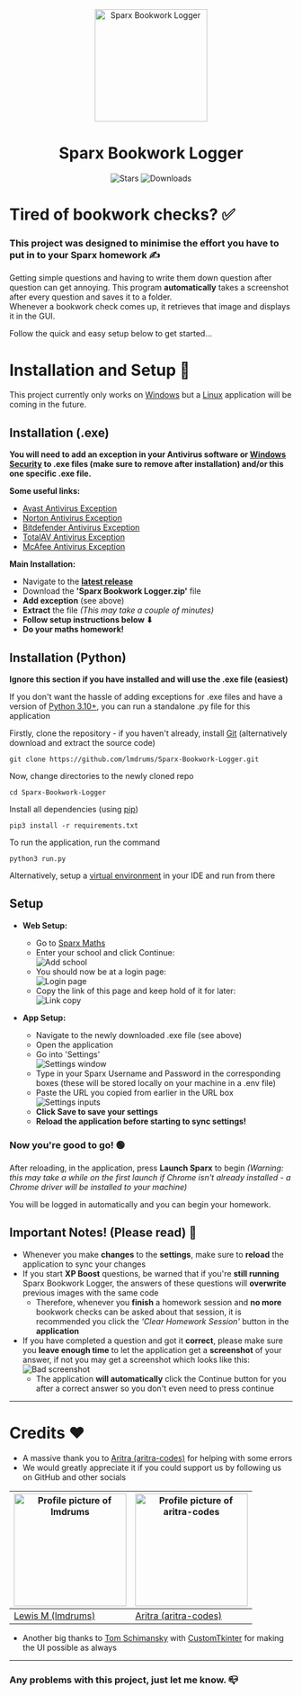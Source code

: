 <div align="center">
  <img src="readme_images/logo.svg" alt="Sparx Bookwork Logger" width="200">
  <h1>Sparx Bookwork Logger</h1>
  <img alt="Stars" src="https://img.shields.io/github/stars/lmdrums/Sparx-Bookwork-Logger.svg">
  <img alt="Downloads" src="https://img.shields.io/github/downloads/lmdrums/Sparx-Bookwork-Logger/total.svg">

</div>

# Tired of bookwork checks? ✅

### This project was designed to minimise the effort you have to put in to your Sparx homework ✍

Getting simple questions and having to write them down question after question can get annoying. This program **automatically** takes a screenshot after every question and saves it to a folder. </br> Whenever a bookwork check comes up, it retrieves that image and displays it in the GUI.

Follow the quick and easy setup below to get started...

# Installation and Setup 🔧

This project currently only works on [Windows](https://www.microsoft.com/en-gb/windows) but a [Linux](https://en.wikipedia.org/wiki/Linux) application will be coming in the future.

## Installation (.exe)

**You will need to add an exception in your Antivirus software or [Windows Security](https://support.microsoft.com/en-us/windows/add-an-exclusion-to-windows-security-811816c0-4dfd-af4a-47e4-c301afe13b26) to .exe files (make sure to remove after installation) and/or this one specific .exe file.**

**Some useful links:**
- [Avast Antivirus Exception](https://support.avast.com/en-gb/article/antivirus-scan-exclusions/#pc)
- [Norton Antivirus Exception](https://support.norton.com/sp/en/us/home/current/solutions/v3672136)
- [Bitdefender Antivirus Exception](https://www.bitdefender.co.uk/consumer/support/answer/88779/)
- [TotalAV Antivirus Exception](https://help.bethesda.net/#en/answer/46189)
- [McAfee Antivirus Exception](https://www.mcafee.com/support/?articleId=TS102056&page=shell&shell=article-view)

**Main Installation:**
- Navigate to the [**latest release**](https://github.com/lmdrums/sparx-bookwork-logger/releases/latest)
- Download the **'Sparx Bookwork Logger.zip'** file
- **Add exception** (see above)
- **Extract** the file *(This may take a couple of minutes)*
- **Follow setup instructions below ⬇**
- **Do your maths homework!**

## Installation (Python)

**Ignore this section if you have installed and will use the .exe file (easiest)**

If you don't want the hassle of adding exceptions for .exe files and have a version of [Python 3.10+](https://www.python.org/), you can run a standalone .py file for this application

Firstly, clone the repository - if you haven't already, install [Git](https://git-scm.com/downloads) (alternatively download and extract the source code)

`git clone https://github.com/lmdrums/Sparx-Bookwork-Logger.git`

Now, change directories to the newly cloned repo

`cd Sparx-Bookwork-Logger`

Install all dependencies (using [pip](https://pip.pypa.io/en/stable/))

`pip3 install -r requirements.txt`

To run the application, run the command

`python3 run.py`

Alternatively, setup a [virtual environment](https://docs.python.org/3/library/venv.html) in your IDE and run from there

## Setup
- **Web Setup:**
  - Go to [Sparx Maths](https://selectschool.sparxmaths.uk/)
  - Enter your school and click Continue:
    </br>
    ![Add school](readme_images/school.png)
  - You should now be at a login page:
    </br>
    ![Login page](readme_images/login.png)
  - Copy the link of this page and keep hold of it for later:
    </br>
    ![Link copy](readme_images/link_copy.png)

- **App Setup:**

  - Navigate to the newly downloaded .exe file (see above)
  - Open the application
  - Go into 'Settings'
    </br>
    ![Settings window](readme_images/settings.png)
  - Type in your Sparx Username and Password in the corresponding boxes (these will be stored locally on your machine in a .env file)
  - Paste the URL you copied from earlier in the URL box
    </br>
    ![Settings inputs](readme_images/settings_entry.png)
  - **Click Save to save your settings**
  - **Reload the application before starting to sync settings!**

### Now you're good to go! 🟢

After reloading, in the application, press **Launch Sparx** to begin *(Warning: this may take a while on the first launch if Chrome isn't already installed - a Chrome driver will be installed to your machine)*

You will be logged in automatically and you can begin your homework.

## Important Notes! (Please read) 📜

- Whenever you make **changes** to the **settings**, make sure to **reload** the application to sync your changes
- If you start **XP Boost** questions, be warned that if you're **still running** Sparx Bookwork Logger, the answers of these questions will **overwrite** previous images with the same code
  - Therefore, whenever you **finish** a homework session and **no more** bookwork checks can be asked about that session, it is recommended you click the *'Clear Homework Session'* button in the **application**
- If you have completed a question and got it **correct**, please make sure you **leave enough time** to let the application get a **screenshot** of your answer, if not you may get a screenshot which looks like this:
  </br>
  ![Bad screenshot](readme_images/bad_screenshot.png)
  - The application **will automatically** click the Continue button for you after a correct answer so you don't even need to press continue

---

# Credits ❤️

- A massive thank you to [Aritra (aritra-codes)](https://github.com/aritra-codes) for helping with some errors
- We would greatly appreciate it if you could support us by following us on GitHub and other socials

<img src="https://github.com/lmdrums.png" alt="Profile picture of lmdrums" height="200" width="200"/> | <img src="https://github.com/aritra-codes.png" alt="Profile picture of aritra-codes" height="200" width="200"/>
---|---
[Lewis M (lmdrums)](https://github.com/lmdrums) | [Aritra (aritra-codes)](https://github.com/aritra-codes)

- Another big thanks to [Tom Schimansky](https://github.com/TomSchimansky) with [CustomTkinter](https://github.com/TomSchimansky/CustomTkinter) for making the UI possible as always

---

### Any problems with this project, just let me know. 📪
